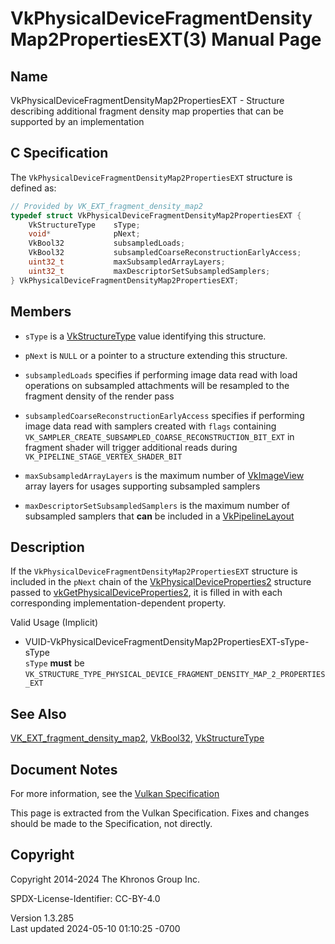 # VkPhysicalDeviceFragmentDensityMap2PropertiesEXT(3) Manual Page

## Name

VkPhysicalDeviceFragmentDensityMap2PropertiesEXT - Structure describing
additional fragment density map properties that can be supported by an
implementation



## <a href="#_c_specification" class="anchor"></a>C Specification

The `VkPhysicalDeviceFragmentDensityMap2PropertiesEXT` structure is
defined as:

``` c
// Provided by VK_EXT_fragment_density_map2
typedef struct VkPhysicalDeviceFragmentDensityMap2PropertiesEXT {
    VkStructureType    sType;
    void*              pNext;
    VkBool32           subsampledLoads;
    VkBool32           subsampledCoarseReconstructionEarlyAccess;
    uint32_t           maxSubsampledArrayLayers;
    uint32_t           maxDescriptorSetSubsampledSamplers;
} VkPhysicalDeviceFragmentDensityMap2PropertiesEXT;
```

## <a href="#_members" class="anchor"></a>Members

- `sType` is a [VkStructureType](https://registry.khronos.org/vulkan/specs/1.3-extensions/man/html/VkStructureType.html) value identifying
  this structure.

- `pNext` is `NULL` or a pointer to a structure extending this
  structure.

- <span id="limits-subsampledLoads"></span> `subsampledLoads` specifies
  if performing image data read with load operations on subsampled
  attachments will be resampled to the fragment density of the render
  pass

- <span id="limits-subsampledCoarseReconstructionEarlyAccess"></span>
  `subsampledCoarseReconstructionEarlyAccess` specifies if performing
  image data read with samplers created with `flags` containing
  `VK_SAMPLER_CREATE_SUBSAMPLED_COARSE_RECONSTRUCTION_BIT_EXT` in
  fragment shader will trigger additional reads during
  `VK_PIPELINE_STAGE_VERTEX_SHADER_BIT`

- <span id="limits-maxSubsampledArrayLayers"></span>
  `maxSubsampledArrayLayers` is the maximum number of
  [VkImageView](https://registry.khronos.org/vulkan/specs/1.3-extensions/man/html/VkImageView.html) array layers for usages supporting
  subsampled samplers

- <span id="limits-maxDescriptorSetSubsampledSamplers"></span>
  `maxDescriptorSetSubsampledSamplers` is the maximum number of
  subsampled samplers that **can** be included in a
  [VkPipelineLayout](https://registry.khronos.org/vulkan/specs/1.3-extensions/man/html/VkPipelineLayout.html)

## <a href="#_description" class="anchor"></a>Description

If the `VkPhysicalDeviceFragmentDensityMap2PropertiesEXT` structure is
included in the `pNext` chain of the
[VkPhysicalDeviceProperties2](https://registry.khronos.org/vulkan/specs/1.3-extensions/man/html/VkPhysicalDeviceProperties2.html)
structure passed to
[vkGetPhysicalDeviceProperties2](https://registry.khronos.org/vulkan/specs/1.3-extensions/man/html/vkGetPhysicalDeviceProperties2.html),
it is filled in with each corresponding implementation-dependent
property.

Valid Usage (Implicit)

- <a
  href="#VUID-VkPhysicalDeviceFragmentDensityMap2PropertiesEXT-sType-sType"
  id="VUID-VkPhysicalDeviceFragmentDensityMap2PropertiesEXT-sType-sType"></a>
  VUID-VkPhysicalDeviceFragmentDensityMap2PropertiesEXT-sType-sType  
  `sType` **must** be
  `VK_STRUCTURE_TYPE_PHYSICAL_DEVICE_FRAGMENT_DENSITY_MAP_2_PROPERTIES_EXT`

## <a href="#_see_also" class="anchor"></a>See Also

[VK_EXT_fragment_density_map2](https://registry.khronos.org/vulkan/specs/1.3-extensions/man/html/VK_EXT_fragment_density_map2.html),
[VkBool32](https://registry.khronos.org/vulkan/specs/1.3-extensions/man/html/VkBool32.html), [VkStructureType](https://registry.khronos.org/vulkan/specs/1.3-extensions/man/html/VkStructureType.html)

## <a href="#_document_notes" class="anchor"></a>Document Notes

For more information, see the <a
href="https://registry.khronos.org/vulkan/specs/1.3-extensions/html/vkspec.html#VkPhysicalDeviceFragmentDensityMap2PropertiesEXT"
target="_blank" rel="noopener">Vulkan Specification</a>

This page is extracted from the Vulkan Specification. Fixes and changes
should be made to the Specification, not directly.

## <a href="#_copyright" class="anchor"></a>Copyright

Copyright 2014-2024 The Khronos Group Inc.

SPDX-License-Identifier: CC-BY-4.0

Version 1.3.285  
Last updated 2024-05-10 01:10:25 -0700
